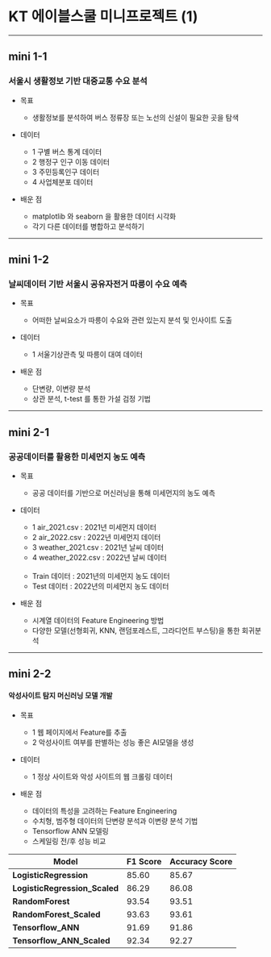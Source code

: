 # KT 에이블스쿨 미니프로젝트 (1)

---
## mini 1-1

### 서울시 생활정보 기반 대중교통 수요 분석

* 목표
    - 생활정보를 분석하여 버스 정류장 또는 노선의 신설이 필요한 곳을 탐색

* 데이터
    - 1 구별 버스 통계 데이터
    - 2 행정구 인구 이동 데이터
    - 3 주민등록인구 데이터
    - 4 사업체분포 데이터

* 배운 점
    - matplotlib 와 seaborn 을 활용한 데이터 시각화
    - 각기 다른 데이터를 병합하고 분석하기

---
## mini 1-2

### 날씨데이터 기반 서울시 공유자전거 따릉이 수요 예측

* 목표
    - 어떠한 날씨요소가 따릉이 수요와 관련 있는지 분석 및 인사이트 도출

* 데이터
    - 1 서울기상관측 및 따릉이 대여 데이터

* 배운 점
    - 단변량, 이변량 분석
    - 상관 분석, t-test 를 통한 가설 검정 기법
    

---
## mini 2-1

### 공공데이터를 활용한 미세먼지 농도 예측

* 목표
    - 공공 데이터를 기반으로 머신러닝을 통해 미세먼지의 농도 예측

* 데이터
    - 1 air_2021.csv : 2021년 미세먼지 데이터
    - 2 air_2022.csv : 2022년 미세먼지 데이터
    - 3 weather_2021.csv : 2021년 날씨 데이터
    - 4 weather_2022.csv : 2022년 날씨 데이터
<br><br>
    - Train 데이터 : 2021년의 미세먼지 농도 데이터
    - Test 데이터 : 2022년의 미세먼지 농도 데이터

* 배운 점
    - 시계열 데이터의 Feature Engineering 방법
    - 다양한 모델(선형회귀, KNN, 랜덤포레스트, 그라디언트 부스팅)을 통한 회귀분석

---

## mini 2-2

#### 악성사이트 탐지 머신러닝 모델 개발

* 목표
    - 1 웹 페이지에서 Feature를 추출
    - 2 악성사이트 여부를 판별하는 성능 좋은 AI모델을 생성

* 데이터
    - 1 정상 사이트와 악성 사이트의 웹 크롤링 데이터

* 배운 점
    - 데이터의 특성을 고려하는 Feature Engineering
    - 수치형, 범주형 데이터의 단변량 분석과 이변량 분석 기법
    - Tensorflow ANN 모델링
    - 스케일링 전/후 성능 비교

    
|Model|F1 Score|Accuracy Score|
|-|-|-|
|**LogisticRegression**|85.60|85.67|
|**LogisticRegression_Scaled**|86.29|86.08|
|**RandomForest**|93.54|93.51|
|**RandomForest_Scaled**|93.63|93.61|
|**Tensorflow_ANN**|91.69|91.86|
|**Tensorflow_ANN_Scaled**|92.34|92.27|
